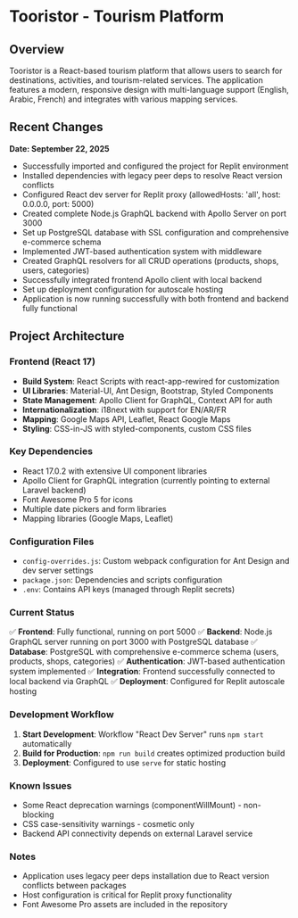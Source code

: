 # Tooristor - Tourism Platform

## Overview
Tooristor is a React-based tourism platform that allows users to search for destinations, activities, and tourism-related services. The application features a modern, responsive design with multi-language support (English, Arabic, French) and integrates with various mapping services.

## Recent Changes
**Date: September 22, 2025**
- Successfully imported and configured the project for Replit environment
- Installed dependencies with legacy peer deps to resolve React version conflicts
- Configured React dev server for Replit proxy (allowedHosts: 'all', host: 0.0.0.0, port: 5000)
- Created complete Node.js GraphQL backend with Apollo Server on port 3000
- Set up PostgreSQL database with SSL configuration and comprehensive e-commerce schema
- Implemented JWT-based authentication system with middleware
- Created GraphQL resolvers for all CRUD operations (products, shops, users, categories)
- Successfully integrated frontend Apollo client with local backend
- Set up deployment configuration for autoscale hosting
- Application is now running successfully with both frontend and backend fully functional

## Project Architecture

### Frontend (React 17)
- **Build System**: React Scripts with react-app-rewired for customization
- **UI Libraries**: Material-UI, Ant Design, Bootstrap, Styled Components
- **State Management**: Apollo Client for GraphQL, Context API for auth
- **Internationalization**: i18next with support for EN/AR/FR
- **Mapping**: Google Maps API, Leaflet, React Google Maps
- **Styling**: CSS-in-JS with styled-components, custom CSS files

### Key Dependencies
- React 17.0.2 with extensive UI component libraries
- Apollo Client for GraphQL integration (currently pointing to external Laravel backend)
- Font Awesome Pro 5 for icons
- Multiple date pickers and form libraries
- Mapping libraries (Google Maps, Leaflet)

### Configuration Files
- `config-overrides.js`: Custom webpack configuration for Ant Design and dev server settings
- `package.json`: Dependencies and scripts configuration
- `.env`: Contains API keys (managed through Replit secrets)

### Current Status
✅ **Frontend**: Fully functional, running on port 5000
✅ **Backend**: Node.js GraphQL server running on port 3000 with PostgreSQL database
✅ **Database**: PostgreSQL with comprehensive e-commerce schema (users, products, shops, categories)
✅ **Authentication**: JWT-based authentication system implemented
✅ **Integration**: Frontend successfully connected to local backend via GraphQL
✅ **Deployment**: Configured for Replit autoscale hosting

### Development Workflow
1. **Start Development**: Workflow "React Dev Server" runs `npm start` automatically
2. **Build for Production**: `npm run build` creates optimized production build
3. **Deployment**: Configured to use `serve` for static hosting

### Known Issues
- Some React deprecation warnings (componentWillMount) - non-blocking
- CSS case-sensitivity warnings - cosmetic only
- Backend API connectivity depends on external Laravel service

### Notes
- Application uses legacy peer deps installation due to React version conflicts between packages
- Host configuration is critical for Replit proxy functionality
- Font Awesome Pro assets are included in the repository